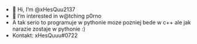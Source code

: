 - 👋 Hi, I’m @xHesQuu2137
- 👀 I’m interested in w@tching p0rno
- A tak serio to programuje w pythonie moze pozniej bede w c++ ale jak narazie zostaje w pythonie :)
- Kontakt: xHesQuuu#0722

